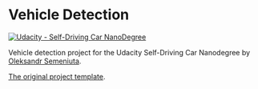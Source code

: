 # Vehicle Detection
[![Udacity - Self-Driving Car NanoDegree](https://s3.amazonaws.com/udacity-sdc/github/shield-carnd.svg)](http://www.udacity.com/drive)

Vehicle detection project for the Udacity Self-Driving Car Nanodegree by [Oleksandr Semeniuta](http://alexsm.com/).

[The original project template](https://github.com/udacity/CarND-Vehicle-Detection).
